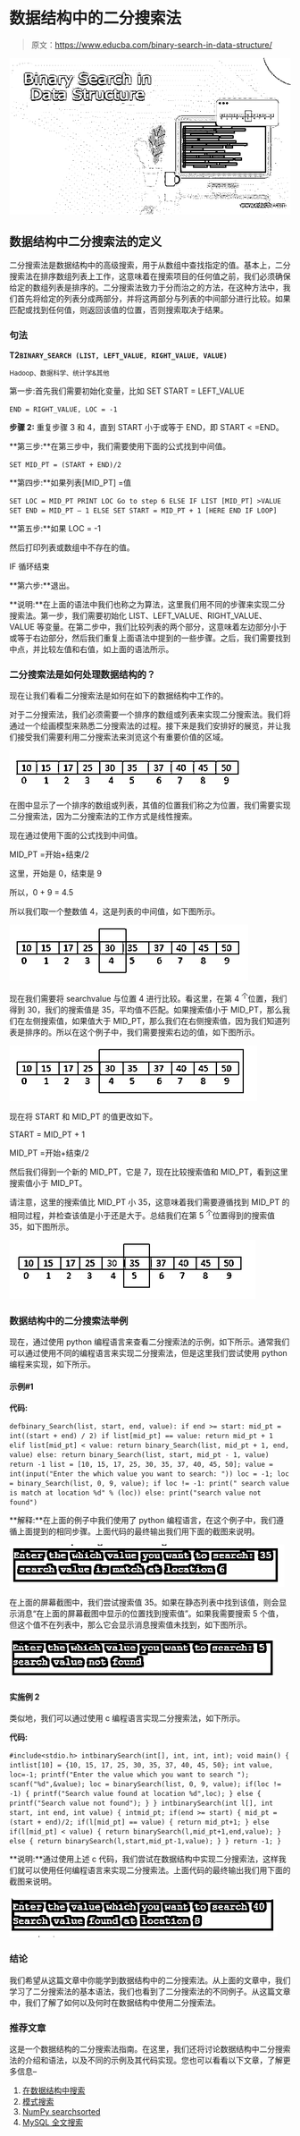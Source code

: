 # 数据结构中的二分搜索法

> 原文：<https://www.educba.com/binary-search-in-data-structure/>

![Binary Search in Data Structure](img/471e80ce43a88466d109cb8ea7822ed2.png)



## 数据结构中二分搜索法的定义

二分搜索法是数据结构中的高级搜索，用于从数组中查找指定的值。基本上，二分搜索法在排序数组列表上工作，这意味着在搜索项目的任何值之前，我们必须确保给定的数组列表是排序的。二分搜索法致力于分而治之的方法，在这种方法中，我们首先将给定的列表分成两部分，并将这两部分与列表的中间部分进行比较。如果匹配或找到任何值，则返回该值的位置，否则搜索取决于结果。

### 句法

**T2`BINARY_SEARCH (LIST, LEFT_VALUE, RIGHT_VALUE, VALUE)`**

<small>Hadoop、数据科学、统计学&其他</small>

第一步:首先我们需要初始化变量，比如 SET START = LEFT_VALUE

`END = RIGHT_VALUE, LOC = -1`

**步骤 2:** 重复步骤 3 和 4，直到 START 小于或等于 END，即 START < =END。

**第三步:**在第三步中，我们需要使用下面的公式找到中间值。

`SET MID_PT = (START + END)/2`

**第四步:**如果列表[MID_PT] =值

`SET LOC = MID_PT
PRINT LOC
Go to step 6
ELSE IF LIST [MID_PT] >VALUE
SET END = MID_PT – 1
ELSE
SET START = MID_PT + 1
[HERE END IF LOOP]`

**第五步:**如果 LOC = -1

然后打印列表或数组中不存在的值。

IF 循环结束

**第六步:**退出。

**说明:**在上面的语法中我们也称之为算法，这里我们用不同的步骤来实现二分搜索法。第一步，我们需要初始化 LIST、LEFT_VALUE、RIGHT_VALUE、VALUE 等变量。在第二步中，我们比较列表的两个部分，这意味着左边部分小于或等于右边部分，然后我们重复上面语法中提到的一些步骤。之后，我们需要找到中点，并比较左值和右值，如上面的语法所示。

### 二分搜索法是如何处理数据结构的？

现在让我们看看二分搜索法是如何在如下的数据结构中工作的。

对于二分搜索法，我们必须需要一个排序的数组或列表来实现二分搜索法。我们将通过一个绘画模型来熟悉二分搜索法的过程。接下来是我们安排好的展览，并让我们接受我们需要利用二分搜索法来浏览这个有重要价值的区域。

![Binary Search in Data Structure -1.1](img/e0ad3092c72dcaf28338c1918148f7b2.png)



在图中显示了一个排序的数组或列表，其值的位置我们称之为位置，我们需要实现二分搜索法，因为二分搜索法的工作方式是线性搜索。

现在通过使用下面的公式找到中间值。

MID_PT =开始+结束/2

这里，开始是 0，结束是 9

所以，0 + 9 = 4.5

所以我们取一个整数值 4，这是列表的中间值，如下图所示。

![Binary Search in Data Structure -1.2](img/d066e2f1c3a0347533bc43007abe6203.png)



现在我们需要将 searchvalue 与位置 4 进行比较。看这里，在第 4 <sup>个</sup>位置，我们得到 30，我们的搜索值是 35，平均值不匹配。如果搜索值小于 MID_PT，那么我们在左侧搜索值，如果值大于 MID_PT，那么我们在右侧搜索值，因为我们知道列表是排序的。所以在这个例子中，我们需要搜索右边的值，如下图所示。

![Binary Search in Data Structure -1.3](img/87177181c1be7d99f78251af4acb36c3.png)



现在将 START 和 MID_PT 的值更改如下。

START = MID_PT + 1

MID_PT =开始+结束/2

然后我们得到一个新的 MID_PT，它是 7，现在比较搜索值和 MID_PT，看到这里搜索值小于 MID_PT。

请注意，这里的搜索值比 MID_PT 小 35，这意味着我们需要遵循找到 MID_PT 的相同过程，并检查该值是小于还是大于。总结我们在第 5 <sup>个</sup>位置得到的搜索值 35，如下图所示。

![Binary Search in Data Structure -1.4](img/91628487d060cb93e04d5ab49d34a2cf.png)



### 数据结构中的二分搜索法举例

现在，通过使用 python 编程语言来查看二分搜索法的示例，如下所示。通常我们可以通过使用不同的编程语言来实现二分搜索法，但是这里我们尝试使用 python 编程来实现，如下所示。

#### 示例#1

**代码:**

`defbinary_Search(list, start, end, value):
if end >= start:
mid_pt = int((start + end) / 2)
if list[mid_pt] == value:
return mid_pt + 1
elif list[mid_pt] < value:
return binary_Search(list, mid_pt + 1, end, value)
else:
return binary_Search(list, start, mid_pt - 1, value)
return -1
list = [10, 15, 17, 25, 30, 35, 37, 40, 45, 50];
value = int(input("Enter the which value you want to search: "))
loc = -1;
loc = binary_Search(list, 0, 9, value);
if loc != -1:
print(" search value is match at location %d" % (loc))
else:
print("search value not found")`

**解释:**在上面的例子中我们使用了 python 编程语言，在这个例子中，我们遵循上面提到的相同步骤。上面代码的最终输出我们用下面的截图来说明。

![Output  -1.5](img/2aa33ddd9d6434b95b3785f86686b9b8.png)



在上面的屏幕截图中，我们尝试搜索值 35。如果在静态列表中找到该值，则会显示消息“在上面的屏幕截图中显示的位置找到搜索值”。如果我需要搜索 5 个值，但这个值不在列表中，那么它会显示消息搜索值未找到，如下图所示。

![Output  -1.6](img/94d12c46481e79b017c761648f946fac.png)



#### 实施例 2

类似地，我们可以通过使用 c 编程语言实现二分搜索法，如下所示。

**代码:**

`#include<stdio.h>
intbinarySearch(int[], int, int, int);
void main()
{
intlist[10] = {10, 15, 17, 25, 30, 35, 37, 40, 45, 50};
int value, loc=-1;
printf("Enter the value which you want to search ");
scanf("%d",&value);
loc = binarySearch(list, 0, 9, value);
if(loc != -1)
{
printf("Search value found at location %d",loc);
}
else
{
printf("Search value not found");
}
}
intbinarySearch(int l[], int start, int end, int value)
{
intmid_pt;
if(end >= start)
{
mid_pt = (start + end)/2;
if(l[mid_pt] == value)
{
return mid_pt+1;
}
else if(l[mid_pt] < value)
{
return binarySearch(l,mid_pt+1,end,value);
}
else
{
return binarySearch(l,start,mid_pt-1,value);
}
}
return -1;
}`

**说明:**通过使用上述 c 代码，我们尝试在数据结构中实现二分搜索法，这样我们就可以使用任何编程语言来实现二分搜索法。上面代码的最终输出我们用下面的截图来说明。

![Output -1.7](img/f1eb1d2a024622a3208d0da814e8581e.png)



### 结论

我们希望从这篇文章中你能学到数据结构中的二分搜索法。从上面的文章中，我们学习了二分搜索法的基本语法，我们也看到了二分搜索法的不同例子。从这篇文章中，我们了解了如何以及何时在数据结构中使用二分搜索法。

### 推荐文章

这是一个数据结构的二分搜索法指南。在这里，我们还将讨论数据结构中二分搜索法的介绍和语法，以及不同的示例及其代码实现。您也可以看看以下文章，了解更多信息–

1.  [在数据结构中搜索](https://www.educba.com/searching-in-data-structure/)
2.  [模式搜索](https://www.educba.com/pattern-searching/)
3.  [NumPy searchsorted](https://www.educba.com/numpy-searchsorted/)
4.  [MySQL 全文搜索](https://www.educba.com/mysql-full-text-search/)





